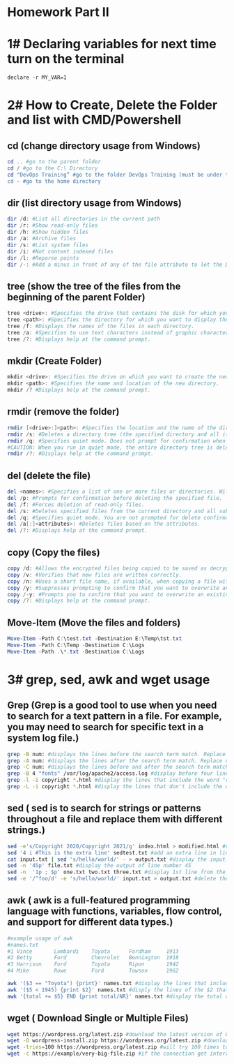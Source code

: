 # Homework Part II

# 1# Declaring variables for next time turn on the terminal
`declare -r MY_VAR=1`

# 2# How to Create, Delete the Folder and list with CMD/Powershell

## cd (change directory usage from Windows)

```powershell
cd .. #go to the parent folder
cd / #go to the C:\ Directory
cd "DevOps Training” #go to the folder DevOps Training (must be under the same folder)
cd ~ #go to the home directory
```

## dir (list directory usage from Windows)

```powershell
dir /d: #List all directories in the current path
dir /r: #Show read-only files
dir /h: #Show hidden files
dir /a: #Archive files
dir /s: #List system files
dir /i: #Not content indexed files
dir /l: #Reparse points
dir /-: #Add a minus in front of any of the file attribute to let the DIR command not show that kind of file.
```

## tree (show the tree of the files from the beginning of the parent Folder)

```powershell
tree <drive>: #Specifies the drive that contains the disk for which you want to display the directory structure.
tree <path>: #Specifies the directory for which you want to display the directory structure.
tree /f: #Displays the names of the files in each directory.
tree /a: #Specifies to use text characters instead of graphic characters to show the lines that link subdirectories.
tree /?: #Displays help at the command prompt.
```

## mkdir (Create Folder)

```powershell
mkdir <drive>: #Specifies the drive on which you want to create the new directory.
mkdir <path>: #Specifies the name and location of the new directory.
mkdir /? #Displays help at the command prompt.
```

## rmdir (remove the folder)

```powershell
rmdir [<drive>:]<path>: #Specifies the location and the name of the directory that you want to delete. Path is required. If you include a backslash () at the beginning of the specified path, then the path starts at the root directory (regardless of the current directory).
rmdir /s: #Deletes a directory tree (the specified directory and all its subdirectories, including all files).
rmdir /q: #Specifies quiet mode. Does not prompt for confirmation when deleting a directory tree. The /q parameter works only if /s is also specified.
#CAUTION: When you run in quiet mode, the entire directory tree is deleted without confirmation. Make sure that important files are moved or backed up before using the /q command-line option.
rmdir /?: #Displays help at the command prompt.
```

## del (delete the file)

```powershell
del <names>: #Specifies a list of one or more files or directories. Wildcards may be used to delete multiple files. If a directory is specified, all files within the directory will be deleted.
del /p: #Prompts for confirmation before deleting the specified file.
del /f: #Forces deletion of read-only files.
del /s: #Deletes specified files from the current directory and all subdirectories. Displays the names of the files as they are being deleted.
del /q: #Specifies quiet mode. You are not prompted for delete confirmation.
del /a[:]<attributes>: #Deletes files based on the attributes.
del /?: #Displays help at the command prompt.
```

## copy (Copy the files)

```powershell
copy /d: #Allows the encrypted files being copied to be saved as decrypted files at the destination.
copy /v: #Verifies that new files are written correctly.
copy /n: #Uses a short file name, if available, when copying a file with a name longer than eight characters, or with a file name extension longer than three characters.
copy /y: #Suppresses prompting to confirm that you want to overwrite an existing destination file.
copy /-y: #Prompts you to confirm that you want to overwrite an existing destination file.
copy /?: #Displays help at the command prompt.
```

## Move-Item (Move the files and folders)

```powershell
Move-Item -Path C:\test.txt -Destination E:\Temp\tst.txt
Move-Item -Path C:\Temp -Destination C:\Logs
Move-Item -Path .\*.txt -Destination C:\Logs
```

# 3# grep, sed, awk and wget usage

## Grep (Grep is a good tool to use when you need to search for a text pattern in a file. For example, you may need to search for specific text in a system log file.)

```bash
grep -B num: #displays the lines before the search term match. Replace num with the number of lines to display.
grep -A num: #displays the lines after the search term match. Replace num with the number of lines to display
grep -C num: #displays the lines before and after the search term match. Replace num with the number of lines to display. The default value for num is 2.
grep -B 4 "fonts" /var/log/apache2/access.log #display before four lines
grep -l -i copyright *.html #display the lines that include the word "copyright" in all .HTML files
grep -L -i copyright *.html #display the lines that don't include the word copyright in all .HTML files.
```

## sed ( sed is to search for strings or patterns throughout a file and replace them with different strings.)

```bash
sed -e's/Copyright 2020/Copyright 2021/g' index.html > modified.html #changing the Copyright 2020 to Copyright 2021 from index.html file to modified.html
sed '4 i #This is the extra line' sedtest.txt #add an extra line in line number 4 but not saved in the file.
cat input.txt | sed 's/hello/world/' - > output.txt #display the input.txt file and change the word hello to world
sed -n '45p' file.txt #display the output of line number 45
sed -n  '1p ; $p' one.txt two.txt three.txt #display 1st line from the first and last file.
sed -e '/^foo/d' -e 's/hello/world/' input.txt > output.txt #delete the first line and change the word hello to world and save the file in output.txt
```

## awk ( awk is a full-featured programming language with functions, variables, flow control, and support for different data types.)

```bash
#example usage of awk
#names.txt
#1 Vince       Lombardi    Toyota      Fordham     1913
#2 Betty       Ford        Chevrolet   Bennington  1918
#3 Harrison    Ford        Toyota      Ripon       1942
#4 Mike        Rowe        Ford        Towson      1962

awk '($3 == "Toyota") {print}' names.txt #display the lines that include Toyota stored in variable $3(vertical 3rd role is automatically saved in $3)
awk '($5 < 1945) {print $2}' names.txt #disply the lines of the $2 that are lower than 1945
awk '{total += $5} END {print total/NR}' names.txt #display the total of $5 divided by the number of roles.
```

## wget ( Download Single or Multiple Files)

```bash
wget https://wordpress.org/latest.zip #download the latest version of Wordpress
wget -O wordpress-install.zip https://wordpress.org/latest.zip #download the latest version of Wordpress and save with the name
wget -tries=100 https://wordpress.org/latest.zip #will try 100 times to download
wget -c https://example/very-big-file.zip #if the connection get interrupted, the file will resume when the connection is back.
```